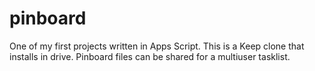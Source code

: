 # pinboard
One of my first projects written in Apps Script. This is a Keep clone that installs in drive. Pinboard files can be shared for a multiuser tasklist.
